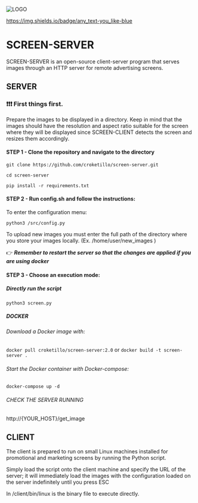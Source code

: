 ![LOGO](https://github.com/croketillo/SCREEN-Server/assets/131451882/90271619-16f1-4e9a-9938-f7be88d3d2c2)

https://img.shields.io/badge/any_text-you_like-blue
# SCREEN-SERVER

SCREEN-SERVER is an open-source client-server program that serves images through an HTTP server for remote advertising screens.


## SERVER
### :exclamation::exclamation::exclamation: First things first.

Prepare the images to be displayed in a directory. Keep in mind that the images should have the resolution and aspect ratio suitable for the screen where they will be displayed since SCREEN-CLIENT detects the screen and resizes them accordingly.

#### STEP 1 - Clone the repository and navigate to the directory

```git clone https://github.com/croketillo/screen-server.git```

```cd screen-server ```

```pip install -r requirements.txt ```

#### STEP 2 - Run config.sh and follow the instructions:


To enter the configuration menu:

```python3 /src/config.py ```

To upload new images you must enter the full path of the directory where you store your images locally. (Ex.  /home/user/new_images )

:point_right: ***Remember to restart the server so that the changes are applied if you are using docker***




#### STEP 3 - Choose an execution mode:
##### Directly run the script

```python3 screen.py```

##### DOCKER
###### Download a Docker image with:

```docker pull croketillo/screen-server:2.0``` or ```docker build -t screen-server . ```

###### Start the Docker container with Docker-compose:

```docker-compose up -d```

###### CHECK THE SERVER RUNNING 

http://{YOUR_HOST}/get_image



## CLIENT

The client is prepared to run on small Linux machines installed for promotional and marketing screens by running the Python script.

Simply load the script onto the client machine and specify the URL of the server; it will immediately load the images with the configuration loaded on the server indefinitely until you press ESC

In /client/bin/linux is the binary file to execute directly.

